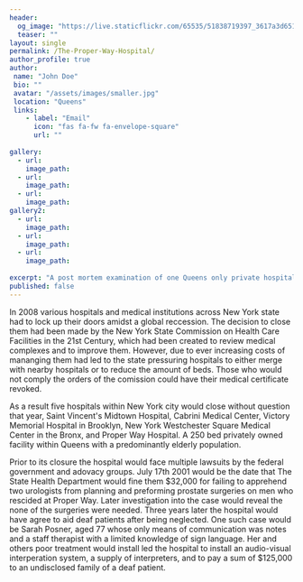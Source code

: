 ```yaml
---
header:
  og_image: "https://live.staticflickr.com/65535/51838719397_3617a3d651_o.jpg"
  teaser: ""
layout: single
permalink: /The-Proper-Way-Hospital/
author_profile: true
author: 
 name: "John Doe"
 bio: ""
 avatar: "/assets/images/smaller.jpg"
 location: "Queens"  
 links:
    - label: "Email"
      icon: "fas fa-fw fa-envelope-square"
      url: ""
    
gallery:
  - url:  
    image_path: 
  - url:  
    image_path: 
  - url:  
    image_path: 
gallery2:
  - url:  
    image_path: 
  - url:  
    image_path: 
  - url:  
    image_path: 
      
excerpt: "A post mortem examination of one Queens only private hospitals"       
published: false
---
```

In 2008 various hospitals and medical institutions across New York state had to lock up their doors amidst a global reccession. The decision to close them had been made by the New York State Commission on Health Care Facilities in the 21st Century, which had been created to review medical complexes and to improve them. However, due to ever increasing costs of mananging them had led to the state pressuring hospitals to either merge with nearby hospitals or to reduce the amount of beds. Those who would not comply the orders of the comission could have their medical certificate revoked.

As a result five hospitals within New York city would close without question that year, Saint Vincent's Midtown Hospital, Cabrini Medical Center, Victory Memorial Hospital in Brooklyn, New York Westchester Square Medical Center in the Bronx, and Proper Way Hospital. A 250 bed privately owned facility within Queens with a predominantly elderly population. 

Prior to its closure the hospital would face multiple lawsuits by the federal government and adovacy groups. July 17th 2001 would be the date that The State Health Department would fine them $32,000 for failing to apprehend two urologists from planning and preforming prostate surgeries on men who rescided at Proper Way. Later investigation into the case would reveal the none of the surgeries were needed. Three years later the hospital would have agree to aid deaf patients after being neglected. One such case would be Sarah Posner, aged 77 whose only means of communication was notes and a staff therapist with a limited knowledge of sign language. Her and others poor treatment would install led the hospital to install an audio-visual interperation system, a supply of interpreters, and to pay a sum of $125,000 to an undisclosed family of a deaf patient. 

